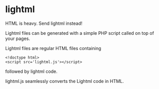 lightml
=======

HTML is heavy. Send lightml instead!

Lightml files can be generated with a simple PHP script called on top of your pages.

Lightml files are regular HTML files containing

    <!doctype html>
    <script src='lightml.js'></script>

followed by lightml code.

lightml.js seamlessly converts the Lightml code in HTML.
